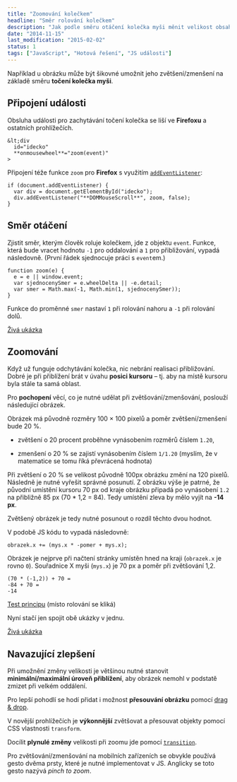 ```yaml
---
title: "Zoomování kolečkem"
headline: "Směr rolování kolečkem"
description: "Jak podle směru otáčení kolečka myši měnit velikost obsahu."
date: "2014-11-15"
last_modification: "2015-02-02"
status: 1
tags: ["JavaScript", "Hotová řešení", "JS události"]
---
```


Například u obrázku může být šikovné umožnit jeho zvětšení/zmenšení na základě směru **točení kolečka myši**.

## Připojení události

Obsluha události pro zachytávání točení kolečka se liší ve **Firefoxu** a ostatních prohlížečích.

```
&lt;div 
  id="idecko" 
  **onmousewheel**="zoom(event)"
>
```

Připojení téže funkce `zoom` pro **Firefox** s využitím [`addEventListener`](/pripojeni-udalosti#event-listener):

```
if (document.addEventListener) { 
  var div = document.getElementById("idecko");
  div.addEventListener("**DOMMouseScroll**", zoom, false);
}
```

## Směr otáčení

Zjistit směr, kterým člověk roluje kolečkem, jde z objektu `event`. Funkce, která bude vracet hodnotu `-1` pro oddalování a `1` pro přibližování, vypadá následovně. (První řádek sjednocuje práci s `event`em.)

```
function zoom(e) {
  e = e || window.event;
  var sjednocenySmer = e.wheelDelta || -e.detail;
  var smer = Math.max(-1, Math.min(1, sjednocenySmer));
}
```

Funkce do proměnné `smer` nastaví `1` při rolování nahoru a `-1` při rolování dolů.

[Živá ukázka](http://kod.djpw.cz/pbkb)

## Zoomování

Když už funguje odchytávání kolečka, nic nebrání realisaci přibližování. Dobré je při přiblížení brát v úvahu **posici kursoru** – tj. aby na místě kursoru byla stále ta samá oblast.

Pro **pochopení** věcí, co je nutné udělat při zvětšování/zmenšování, poslouží následující obrázek.

Obrázek má původně rozměry 100 × 100 pixelů a poměr zvětšení/zmenšení bude 20 %.

  - zvětšení o 20 procent proběhne vynásobením rozměrů číslem `1.20`,

  - zmenšení o 20 % se zajistí vynásobením číslem `1/1.20` (myslím, že v matematice se tomu říká převrácená hodnota)

Při zvětšení o 20 % se velikost původně 100px obrázku změní na 120 pixelů. Následně je nutné vyřešit správné posunutí. Z obrázku výše je patrné, že původní umístění kursoru 70 px od kraje obrázku připadá po vynásobení `1.2` na přibližně 85 px (70 * 1,2 = 84). Tedy umístění zleva by mělo vyjít na **-14 px**.

Zvětšený obrázek je tedy nutné posunout o rozdíl těchto dvou hodnot.

V podobě JS kódu to vypadá následovně:

```
obrazek.x += (mys.x * -pomer + mys.x);
```

Obrázek je nejprve při načtení stránky umístěn hned na kraji (`obrazek.x` je rovno `0`). Souřadnice X myši (`mys.x`) je 70 px a poměr při zvětšování 1,2.

```
(70 * (-1,2)) + 70 =
-84 + 70 =
-14
```

[Test principu](http://kod.djpw.cz/qbkb) (místo rolování se kliká)

Nyní stačí jen spojit obě ukázky v jednu.

[Živá ukázka](http://kod.djpw.cz/obkb)

## Navazující zlepšení

Při umožnění změny velikosti je většinou nutné stanovit **minimální/maximální úroveň přiblížení**, aby obrázek nemohl v podstatě zmizet při velkém oddálení.

Pro lepší pohodlí se hodí přidat i možnost **přesouvání obrázku** pomocí [drag &amp; drop](/drag-drop).

V novější prohlížečích je **výkonnější** zvětšovat a přesouvat objekty pomocí CSS vlastnosti `transform`.

Docílit **plynulé změny** velikosti při zoomu jde pomocí [`transition`](/transition).

Pro zvětšování/zmenšování na mobilních zařízeních se obvykle používá gesto dvěma prsty, které je nutné implementovat v JS. Anglicky se toto gesto nazývá *pinch to zoom*.